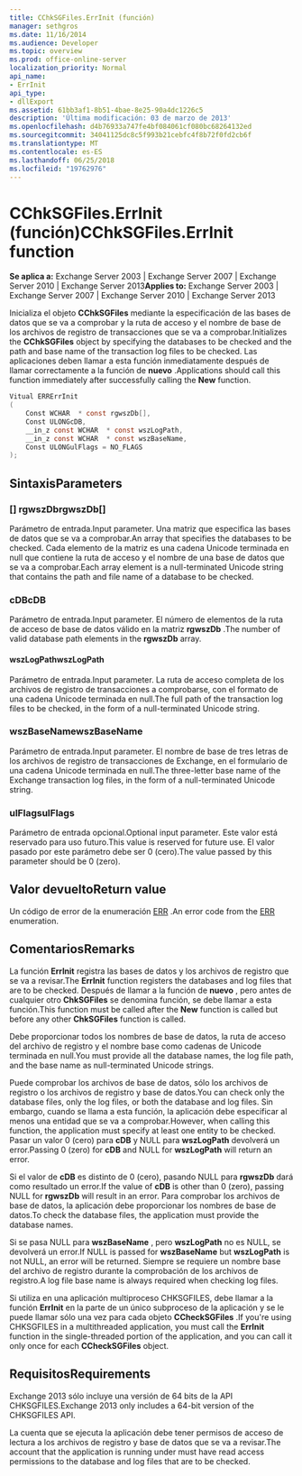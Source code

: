 ```yaml
---
title: CChkSGFiles.ErrInit (función)
manager: sethgros
ms.date: 11/16/2014
ms.audience: Developer
ms.topic: overview
ms.prod: office-online-server
localization_priority: Normal
api_name:
- ErrInit
api_type:
- dllExport
ms.assetid: 61bb3af1-8b51-4bae-8e25-90a4dc1226c5
description: 'Última modificación: 03 de marzo de 2013'
ms.openlocfilehash: d4b76933a747fe4bf084061cf080bc68264132ed
ms.sourcegitcommit: 34041125dc8c5f993b21cebfc4f8b72f0fd2cb6f
ms.translationtype: MT
ms.contentlocale: es-ES
ms.lasthandoff: 06/25/2018
ms.locfileid: "19762976"
---
```

# <a name="cchksgfileserrinit-function"></a><span data-ttu-id="29c77-103">CChkSGFiles.ErrInit (función)</span><span class="sxs-lookup"><span data-stu-id="29c77-103">CChkSGFiles.ErrInit function</span></span>
  
<span data-ttu-id="29c77-104">**Se aplica a:** Exchange Server 2003 | Exchange Server 2007 | Exchange Server 2010 | Exchange Server 2013</span><span class="sxs-lookup"><span data-stu-id="29c77-104">**Applies to:** Exchange Server 2003 | Exchange Server 2007 | Exchange Server 2010 | Exchange Server 2013</span></span>
  
<span data-ttu-id="29c77-105">Inicializa el objeto **CChkSGFiles** mediante la especificación de las bases de datos que se va a comprobar y la ruta de acceso y el nombre de base de los archivos de registro de transacciones que se va a comprobar.</span><span class="sxs-lookup"><span data-stu-id="29c77-105">Initializes the **CChkSGFiles** object by specifying the databases to be checked and the path and base name of the transaction log files to be checked.</span></span> <span data-ttu-id="29c77-106">Las aplicaciones deben llamar a esta función inmediatamente después de llamar correctamente a la función de **nuevo** .</span><span class="sxs-lookup"><span data-stu-id="29c77-106">Applications should call this function immediately after successfully calling the **New** function.</span></span> 
  
```cs
Vitual ERRErrInit  
(
    Const WCHAR  * const rgwszDb[],
    Const ULONGcDB,
    __in_z const WCHAR  * const wszLogPath,
    __in_z const WCHAR  * const wszBaseName,
    Const ULONGulFlags = NO_FLAGS
);

```

## <a name="parameters"></a><span data-ttu-id="29c77-107">Sintaxis</span><span class="sxs-lookup"><span data-stu-id="29c77-107">Parameters</span></span>

### <a name="rgwszdb"></a><span data-ttu-id="29c77-108">[] rgwszDb</span><span class="sxs-lookup"><span data-stu-id="29c77-108">rgwszDb[]</span></span>
  
<span data-ttu-id="29c77-109">Parámetro de entrada.</span><span class="sxs-lookup"><span data-stu-id="29c77-109">Input parameter.</span></span> <span data-ttu-id="29c77-110">Una matriz que especifica las bases de datos que se va a comprobar.</span><span class="sxs-lookup"><span data-stu-id="29c77-110">An array that specifies the databases to be checked.</span></span> <span data-ttu-id="29c77-111">Cada elemento de la matriz es una cadena Unicode terminada en null que contiene la ruta de acceso y el nombre de una base de datos que se va a comprobar.</span><span class="sxs-lookup"><span data-stu-id="29c77-111">Each array element is a null-terminated Unicode string that contains the path and file name of a database to be checked.</span></span>
    
### <a name="cdb"></a><span data-ttu-id="29c77-112">cDB</span><span class="sxs-lookup"><span data-stu-id="29c77-112">cDB</span></span>
  
<span data-ttu-id="29c77-113">Parámetro de entrada.</span><span class="sxs-lookup"><span data-stu-id="29c77-113">Input parameter.</span></span> <span data-ttu-id="29c77-114">El número de elementos de la ruta de acceso de base de datos válido en la matriz **rgwszDb** .</span><span class="sxs-lookup"><span data-stu-id="29c77-114">The number of valid database path elements in the **rgwszDb** array.</span></span> 
    
#### <a name="wszlogpath"></a><span data-ttu-id="29c77-115">wszLogPath</span><span class="sxs-lookup"><span data-stu-id="29c77-115">wszLogPath</span></span>
  
<span data-ttu-id="29c77-116">Parámetro de entrada.</span><span class="sxs-lookup"><span data-stu-id="29c77-116">Input parameter.</span></span> <span data-ttu-id="29c77-117">La ruta de acceso completa de los archivos de registro de transacciones a comprobarse, con el formato de una cadena Unicode terminada en null.</span><span class="sxs-lookup"><span data-stu-id="29c77-117">The full path of the transaction log files to be checked, in the form of a null-terminated Unicode string.</span></span>
    
### <a name="wszbasename"></a><span data-ttu-id="29c77-118">wszBaseName</span><span class="sxs-lookup"><span data-stu-id="29c77-118">wszBaseName</span></span>
  
<span data-ttu-id="29c77-119">Parámetro de entrada.</span><span class="sxs-lookup"><span data-stu-id="29c77-119">Input parameter.</span></span> <span data-ttu-id="29c77-120">El nombre de base de tres letras de los archivos de registro de transacciones de Exchange, en el formulario de una cadena Unicode terminada en null.</span><span class="sxs-lookup"><span data-stu-id="29c77-120">The three-letter base name of the Exchange transaction log files, in the form of a null-terminated Unicode string.</span></span>
    
### <a name="ulflags"></a><span data-ttu-id="29c77-121">ulFlags</span><span class="sxs-lookup"><span data-stu-id="29c77-121">ulFlags</span></span>
  
<span data-ttu-id="29c77-122">Parámetro de entrada opcional.</span><span class="sxs-lookup"><span data-stu-id="29c77-122">Optional input parameter.</span></span> <span data-ttu-id="29c77-123">Este valor está reservado para uso futuro.</span><span class="sxs-lookup"><span data-stu-id="29c77-123">This value is reserved for future use.</span></span> <span data-ttu-id="29c77-124">El valor pasado por este parámetro debe ser 0 (cero).</span><span class="sxs-lookup"><span data-stu-id="29c77-124">The value passed by this parameter should be 0 (zero).</span></span>
    
## <a name="return-value"></a><span data-ttu-id="29c77-125">Valor devuelto</span><span class="sxs-lookup"><span data-stu-id="29c77-125">Return value</span></span>

<span data-ttu-id="29c77-126">Un código de error de la enumeración [ERR](cchksgfiles-err-enumeration.md) .</span><span class="sxs-lookup"><span data-stu-id="29c77-126">An error code from the [ERR](cchksgfiles-err-enumeration.md) enumeration.</span></span> 
  
## <a name="remarks"></a><span data-ttu-id="29c77-127">Comentarios</span><span class="sxs-lookup"><span data-stu-id="29c77-127">Remarks</span></span>

<span data-ttu-id="29c77-128">La función **ErrInit** registra las bases de datos y los archivos de registro que se va a revisar.</span><span class="sxs-lookup"><span data-stu-id="29c77-128">The **ErrInit** function registers the databases and log files that are to be checked.</span></span> <span data-ttu-id="29c77-129">Después de llamar a la función de **nuevo** , pero antes de cualquier otro **ChkSGFiles** se denomina función, se debe llamar a esta función.</span><span class="sxs-lookup"><span data-stu-id="29c77-129">This function must be called after the **New** function is called but before any other **ChkSGFiles** function is called.</span></span> 
  
<span data-ttu-id="29c77-130">Debe proporcionar todos los nombres de base de datos, la ruta de acceso del archivo de registro y el nombre base como cadenas de Unicode terminada en null.</span><span class="sxs-lookup"><span data-stu-id="29c77-130">You must provide all the database names, the log file path, and the base name as null-terminated Unicode strings.</span></span>
  
<span data-ttu-id="29c77-131">Puede comprobar los archivos de base de datos, sólo los archivos de registro o los archivos de registro y base de datos.</span><span class="sxs-lookup"><span data-stu-id="29c77-131">You can check only the database files, only the log files, or both the database and log files.</span></span> <span data-ttu-id="29c77-132">Sin embargo, cuando se llama a esta función, la aplicación debe especificar al menos una entidad que se va a comprobar.</span><span class="sxs-lookup"><span data-stu-id="29c77-132">However, when calling this function, the application must specify at least one entity to be checked.</span></span> <span data-ttu-id="29c77-133">Pasar un valor 0 (cero) para **cDB** y NULL para **wszLogPath** devolverá un error.</span><span class="sxs-lookup"><span data-stu-id="29c77-133">Passing 0 (zero) for  **cDB**  and NULL for  **wszLogPath**  will return an error.</span></span> 
  
<span data-ttu-id="29c77-134">Si el valor de **cDB** es distinto de 0 (cero), pasando NULL para **rgwszDb** dará como resultado un error.</span><span class="sxs-lookup"><span data-stu-id="29c77-134">If the value of  **cDB**  is other than 0 (zero), passing NULL for  **rgwszDb**  will result in an error.</span></span> <span data-ttu-id="29c77-135">Para comprobar los archivos de base de datos, la aplicación debe proporcionar los nombres de base de datos.</span><span class="sxs-lookup"><span data-stu-id="29c77-135">To check the database files, the application must provide the database names.</span></span> 
  
<span data-ttu-id="29c77-136">Si se pasa NULL para **wszBaseName** , pero **wszLogPath** no es NULL, se devolverá un error.</span><span class="sxs-lookup"><span data-stu-id="29c77-136">If NULL is passed for  **wszBaseName**  but  **wszLogPath**  is not NULL, an error will be returned.</span></span> <span data-ttu-id="29c77-137">Siempre se requiere un nombre base del archivo de registro durante la comprobación de los archivos de registro.</span><span class="sxs-lookup"><span data-stu-id="29c77-137">A log file base name is always required when checking log files.</span></span> 
  
<span data-ttu-id="29c77-138">Si utiliza en una aplicación multiproceso CHKSGFILES, debe llamar a la función **ErrInit** en la parte de un único subproceso de la aplicación y se le puede llamar sólo una vez para cada objeto **CCheckSGFiles** .</span><span class="sxs-lookup"><span data-stu-id="29c77-138">If you're using CHKSGFILES in a multithreaded application, you must call the **ErrInit** function in the single-threaded portion of the application, and you can call it only once for each **CCheckSGFiles** object.</span></span> 
  
## <a name="requirements"></a><span data-ttu-id="29c77-139">Requisitos</span><span class="sxs-lookup"><span data-stu-id="29c77-139">Requirements</span></span>

<span data-ttu-id="29c77-140">Exchange 2013 sólo incluye una versión de 64 bits de la API CHKSGFILES.</span><span class="sxs-lookup"><span data-stu-id="29c77-140">Exchange 2013 only includes a 64-bit version of the CHKSGFILES API.</span></span>
  
<span data-ttu-id="29c77-141">La cuenta que se ejecuta la aplicación debe tener permisos de acceso de lectura a los archivos de registro y base de datos que se va a revisar.</span><span class="sxs-lookup"><span data-stu-id="29c77-141">The account that the application is running under must have read access permissions to the database and log files that are to be checked.</span></span>
  

